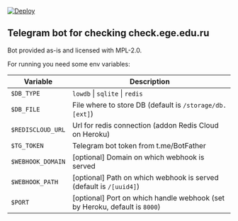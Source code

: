 [![Deploy](https://www.herokucdn.com/deploy/button.svg)](https://heroku.com/deploy)

## Telegram bot for checking check.ege.edu.ru

Bot provided as-is and licensed with MPL-2.0.

For running you need some env variables:

Variable          | Description
--------          | -----------
`$DB_TYPE`        | `lowdb` \| `sqlite` \| `redis`
`$DB_FILE`        | File where to store DB (default is `/storage/db.[ext]`)
`$REDISCLOUD_URL` | Url for redis connection (addon Redis Cloud on Heroku)
`$TG_TOKEN`       | Telegram bot token from t.me/BotFather
`$WEBHOOK_DOMAIN` | [optional] Domain on which webhook is served
`$WEBHOOK_PATH`   | [optional] Path on which webhook is served (default is `/[uuid4]`)
`$PORT`           | [optional] Port on which handle webhook (set by Heroku, default is `8000`)
